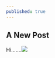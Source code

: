 ```yaml
---
published: true
---
```


## A New Post

Hi.......![](https://encrypted-tbn3.gstatic.com/images?q=tbn:ANd9GcTixGV1tjmW-HDCs_PdAEsb__ccB3vUpbxsf_0pJhVRaIoLfnxI)